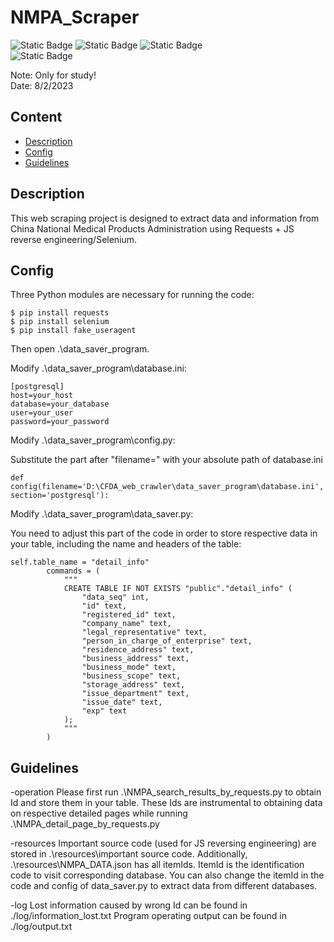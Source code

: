 # NMPA_Scraper
![Static Badge](https://img.shields.io/badge/python-3.7%2B-blue)
![Static Badge](https://img.shields.io/badge/selenium-v4.0+-blue)
![Static Badge](https://img.shields.io/badge/requests-yes!-blue)  
![Static Badge](https://img.shields.io/badge/database-postgreSQL-green)


Note: Only for study!  
Date: 8/2/2023

## Content
- [Description](#desc)
- [Config](#config)
- [Guidelines](#guidelines)

<span id="desc"></span>
## Description
This web scraping project is designed to extract data and information from China National Medical Products Administration using Requests + JS reverse engineering/Selenium. 

<span id="config"></span>
## Config
Three Python modules are necessary for running the code:
```
$ pip install requests
$ pip install selenium
$ pip install fake_useragent
```

Then open .\data_saver_program.

Modify .\data_saver_program\database.ini:
```
[postgresql]
host=your_host
database=your_database
user=your_user
password=your_password
```

Modify .\data_saver_program\config.py:

Substitute the part after "filename=" with your absolute path of database.ini
```
def config(filename='D:\CFDA_web_crawler\data_saver_program\database.ini', section='postgresql'):

```


Modify .\data_saver_program\data_saver.py:

You need to adjust this part of the code in order to store respective data in your table, including the name and headers of the table:
```
self.table_name = "detail_info"
        commands = (
            """
            CREATE TABLE IF NOT EXISTS "public"."detail_info" (
                "data_seq" int,
                "id" text,
	            "registered_id" text,
                "company_name" text,
	            "legal_representative" text,
                "person_in_charge_of_enterprise" text,
                "residence_address" text,
                "business_address" text,
                "business_mode" text,
                "business_scope" text, 
                "storage_address" text,
                "issue_department" text,
                "issue_date" text,
                "exp" text
            );
            """
        )
```

<span id="guidelines"></span>
## Guidelines
-operation
Please first run .\NMPA_search_results_by_requests.py to obtain Id and store them in your table. These Ids are instrumental to obtaining data on respective detailed pages while running .\NMPA_detail_page_by_requests.py

-resources
Important source code (used for JS reversing engineering) are stored in .\resources\important source code. Additionally, .\resources\NMPA_DATA.json has all itemIds. ItemId is the identification code to visit corresponding database. You can also change the itemId in the code and config of data_saver.py to extract data from different databases.

-log
Lost information caused by wrong Id can be found in ./log/information_lost.txt
Program operating output can be found in ./log/output.txt
